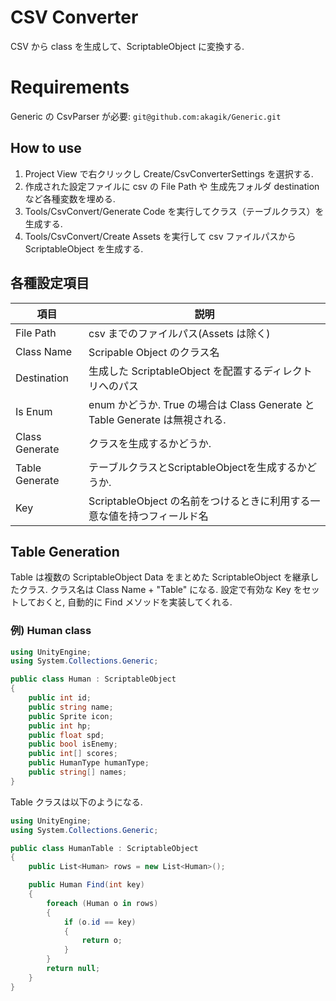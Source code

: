 # CSV Converter

CSV から class を生成して、ScriptableObject に変換する.

# Requirements
Generic の CsvParser が必要:
`git@github.com:akagik/Generic.git`

## How to use

1. Project View で右クリックし Create/CsvConverterSettings を選択する.
2. 作成された設定ファイルに csv の File Path や 生成先フォルダ destination など各種変数を埋める.
3. Tools/CsvConvert/Generate Code を実行してクラス（テーブルクラス）を生成する.
4. Tools/CsvConvert/Create Assets を実行して csv ファイルパスから ScriptableObject を生成する.

## 各種設定項目

| 項目 | 説明 |
| ------------- | ------------- |
| File Path | csv までのファイルパス(Assets は除く)  |
| Class Name | Scripable Object のクラス名 |
| Destination | 生成した ScriptableObject を配置するディレクトリへのパス |
| Is Enum | enum かどうか. True の場合は Class Generate と Table Generate は無視される. |
| Class Generate | クラスを生成するかどうか. |
| Table Generate | テーブルクラスとScriptableObjectを生成するかどうか. |
| Key | ScriptableObject の名前をつけるときに利用する一意な値を持つフィールド名 |

## Table Generation
Table は複数の ScriptableObject Data をまとめた ScriptableObject を継承したクラス.
クラス名は Class Name + "Table" になる.
設定で有効な Key をセットしておくと, 自動的に Find メソッドを実装してくれる.

### 例) Human class
```csharp
using UnityEngine;
using System.Collections.Generic;

public class Human : ScriptableObject
{
    public int id;
    public string name;
    public Sprite icon;
    public int hp;
    public float spd;
    public bool isEnemy;
    public int[] scores;
    public HumanType humanType;
    public string[] names;
}
```

Table クラスは以下のようになる.
```csharp
using UnityEngine;
using System.Collections.Generic;

public class HumanTable : ScriptableObject
{
    public List<Human> rows = new List<Human>();

    public Human Find(int key)
    {
        foreach (Human o in rows)
        {
            if (o.id == key)
            {
                return o;
            }
        }
        return null;
    }
}
```
